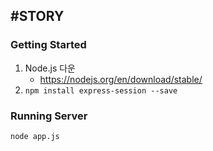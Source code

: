 ## #STORY

### Getting Started
1.  Node.js 다운
    - https://nodejs.org/en/download/stable/
2. 
    `npm install express-session --save`

### Running Server
```
node app.js
```